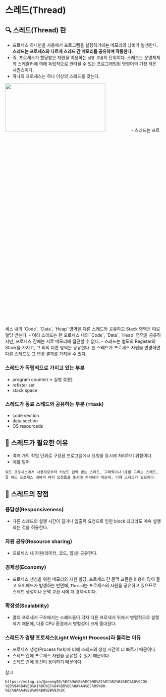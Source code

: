 # 스레드(Thread)

## 🔍 스레드(Thread) 란
- 프로세스 하나만을 사용해서 프로그램을 실행하기에는 메모리의 낭비가 발생한다. 
**스레드는 프로세스와 다르게 스레드 간 메모리를 공유하며 작동한다.**
- 즉, 프로세스가 할당받은 자원을 이용하는 `실행 흐름`의 단위이다. 스레드는 운영체제의 스케쥴러에 의해 독립적으로 관리될 수 있는 프로그래밍된 명령어의 가장 작은 시퀀스이다.
- 하나의 프로세스는 하나 이상의 스레드를 갖는다.
<img src="https://user-images.githubusercontent.com/72978589/205579932-8550d7fd-3912-484b-ac70-db3a80500673.png" width="80%" height="20%">      
- 스레드는 프로세스 내의 `Code`, `Data`, `Heap` 영역을 다른 스레드와 공유하고 Stack 영역은 따로 할당 받는다.
- 여러 스레드는 한 프로세스 내의 `Code`, `Data`, `Heap` 영역을 공유하지만, 프로세스 간에는 서로 메모리에 접근할 수 없다.
- 스레드는 별도의 Register와 Stack을 가지고, 그 외의 다른 영역은 공유한다. 한 스레드가 프로세스 자원을 변경하면 다른 스레드도 그 변경 결과를 가져올 수 있다.

### 스레드가 독립적으로 가지고 있는 부분
- program counter(-> 실행 흐름)
- refister set
- stack space

### 스레드가 동료 스레드와 공유하는 부분 (=task)
- code section
- data section
- OS resourceds

## 📌 스레드가 필요한 이유
- 여러 개의 작업 단위로 구성된 프로그램에서 요청을 동시에 처리하기 위함이다.
- 예를 덜어
```Text
워드 프로세스에서 사용자로부터 키보드 입력 받는 스레드, 그래픽이나 UI를 그리는 스레드,
등 워드 프로세스 내에서 여러 요청들을 동시에 처리해야 하는데, 이때 스레드가 필요하다.
```

## 📌 스레드의 장점
### 응답성(Responsiveness)
- 다른 스레드의 실행 시간이 길거나 입출력 요청으로 인한 block 되더라도 계속 실행되는 것을 허용한다.

### 자원 공유(Resource sharing)
- 프로세스 내 자원(데이터, 코드, 힙)을 공유한다.

### 경제성(Economy)
- 프로세스 생성을 위한 메모리와 자원 할당, 프로세스 간 문맥 교환은 비용이 많이 들고 오버헤드가 발생하는 반면에, 
`Thread`는 프로세스의 자원을 공유하고 있으므로 스레드 생성이나 문맥 교환 시에 더 경제적이다.

### 확장성(Scalability)
- 멀티 프로세서 구조에서는 스레드들이 각자 다른 프로세서 위에서 병렬적으로 실행되기 때문에, 다중 CPU 환경에서 병렬성이 크게 증대된다.

### 스레드가 경량 프로세스(Light Weight Process)라 불리는 이유
- 프로세스 생성(Process fork)에 비해 스레드의 생성 시간이 더 빠르기 때문이다.
- 스레드 간에 프로세스 자원을 공유할 수 있기 때문이다.
- 스레드 간에 통신이 용이하기 때문이다.


참고
```
https://velog.io/@aeong98/%EC%9A%B4%EC%98%81%EC%B2%B4%EC%A0%9COS-%ED%94%84%EB%A1%9C%EC%84%B8%EC%8A%A4%EC%99%80-%EC%8A%A4%EB%A0%88%EB%93%9C

```

